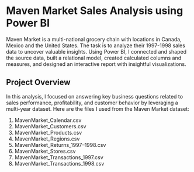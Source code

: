 # Maven Market Sales Analysis using Power BI
Maven Market is a multi-national grocery chain with locations in Canada, Mexico and the United States. The task is to analyze their 1997-1998 sales data to uncover valuable insights. Using Power BI, I connected and shaped the source data, built a relational model, created calculated columns and measures, and designed an interactive report with insightful visualizations.

## Project Overview
In this analysis, I focused on answering key business questions related to sales performance, profitability, and customer behavior by leveraging a multi-year dataset. Here are the files I used from the Maven Market dataset:

1. MavenMarket_Calendar.csv
2. MavenMarket_Customers.csv
3. MavenMarket_Products.csv
4.  MavenMarket_Regions.csv
5. MavenMarket_Returns_1997–1998.csv
6. MavenMarket_Stores.csv
7. MavenMarket_Transactions_1997.csv
8. MavenMarket_Transactions_1998.csv

